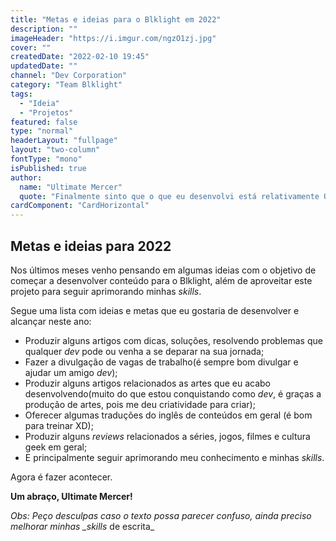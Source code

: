 ```yaml
---
title: "Metas e ideias para o Blklight em 2022"
description: ""
imageHeader: "https://i.imgur.com/ngzO1zj.jpg"
cover: ""
createdDate: "2022-02-10 19:45"
updatedDate: ""
channel: "Dev Corporation"
category: "Team Blklight"
tags:
  - "Ideia"
  - "Projetos"
featured: false
type: "normal"
headerLayout: "fullpage"
layout: "two-column"
fontType: "mono"
isPublished: true
author:
  name: "Ultimate Mercer"
  quote: "Finalmente sinto que o que eu desenvolvi está relativamente OK, mas agora é seguir aprimorando e evoluindo mais essa ideia!"
cardComponent: "CardHorizontal"
---
```


## Metas e ideias para 2022

Nos últimos meses venho pensando em algumas ideias com o objetivo de começar a desenvolver conteúdo para o Blklight, além de aproveitar este projeto para seguir aprimorando minhas _skills_.

Segue uma lista com ideias e metas que eu gostaria de desenvolver e alcançar neste ano:

- Produzir alguns artigos com dicas, soluções, resolvendo problemas que qualquer _dev_ pode ou venha a se deparar na sua jornada;
- Fazer a divulgação de vagas de trabalho(é sempre bom divulgar e ajudar um amigo _dev_);
- Produzir alguns artigos relacionados as artes que eu acabo desenvolvendo(muito do que estou conquistando como _dev_, é graças a produção de artes, pois me deu criatividade para criar);
- Oferecer algumas traduções do inglês de conteúdos em geral (é bom para treinar XD);
- Produzir alguns _reviews_ relacionados a séries, jogos, filmes e cultura geek em geral;
- E principalmente seguir aprimorando meu conhecimento e minhas _skills_.

Agora é fazer acontecer.

**Um abraço, Ultimate Mercer!**

_Obs: Peço desculpas caso o texto possa parecer confuso, ainda preciso melhorar minhas \_skills_ de escrita\_
